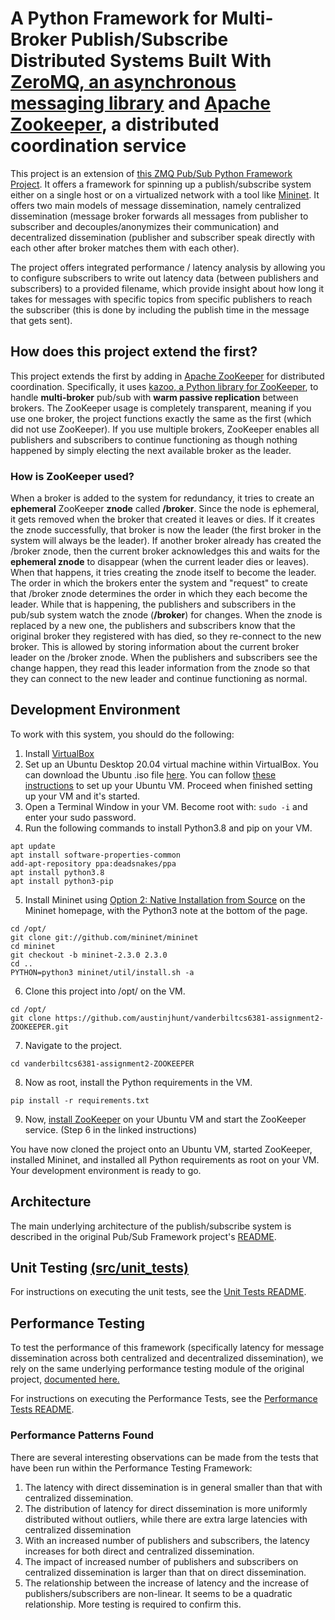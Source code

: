 # A Python Framework for Multi-Broker Publish/Subscribe Distributed Systems Built With [ZeroMQ, an asynchronous messaging library](https://zeromq.org/) and [Apache Zookeeper](https://zookeeper.apache.org), a distributed coordination service

This project is an extension of [this ZMQ Pub/Sub Python Framework Project](https://github.com/austinjhunt/vanderbiltcs6381-assignment1-ZMQPUBSUB). It offers a framework for spinning up a publish/subscribe system either on a single host or on a virtualized network with a tool like [Mininet](http://mininet.org/). It offers two main models of message dissemination, namely centralized dissemination (message broker forwards all messages from publisher to subscriber and decouples/anonymizes their communication) and decentralized dissemination (publisher and subscriber speak directly with each other after broker matches them with each other).

The project offers integrated performance / latency analysis by allowing you to configure subscribers to write out latency data (between publishers and subscribers) to a provided filename, which provide insight about how long it takes for messages with specific topics from specific publishers to reach the subscriber (this is done by including the publish time in the message that gets sent).

## How does this project extend the first?
This project extends the first by adding in [Apache ZooKeeper](https://zookeeper.apache.org) for distributed coordination. Specifically, it uses [kazoo, a Python library for ZooKeeper](https://kazoo.readthedocs.io/en/latest/), to handle **multi-broker** pub/sub with **warm passive replication** between brokers. The ZooKeeper usage is completely transparent, meaning if you use one broker, the project functions exactly the same as the first (which did not use ZooKeeper). If you use multiple brokers, ZooKeeper enables all publishers and subscribers to continue functioning as though nothing happened by simply electing the next available broker as the leader.
### How is ZooKeeper used?
When a broker is added to the system for redundancy, it tries to create an **ephemeral** ZooKeeper **znode** called **/broker**. Since the node is ephemeral, it gets removed when the broker that created it leaves or dies. If it creates the znode successfully, that broker is now the leader (the first broker in the system will always be the leader). If another broker already has created the /broker znode, then the current broker acknowledges this and waits for the **ephemeral znode** to disappear (when the current leader dies or leaves). When that happens, it tries creating the znode itself to become the leader. The order in which the brokers enter the system and "request" to create that /broker znode determines the order in which they each become the leader.
While that is happening, the publishers and subscribers in the pub/sub system watch the znode (**/broker**) for changes. When the znode is replaced by a new one, the publishers and subscribers know that the original broker they registered with has died, so they re-connect to the new broker. This is allowed by storing information about the current broker leader on the /broker znode. When the publishers and subscribers see the change happen, they read this leader information from the znode so that they can connect to the new leader and continue functioning as normal.

## Development Environment
To work with this system, you should do the following:
1. Install [VirtualBox](https://www.virtualbox.org/)
2. Set up an Ubuntu Desktop 20.04 virtual machine within VirtualBox. You can download the Ubuntu .iso file [here](https://ubuntu.com/download/server). You can follow [these instructions](https://www.youtube.com/watch?v=x5MhydijWmc) to set up your Ubuntu VM. Proceed when finished setting up your VM and it's started.
3.  Open a Terminal Window in your VM. Become root with: `sudo -i` and enter your sudo password.
4. Run the following commands to install Python3.8 and pip on your VM.
```
apt update
apt install software-properties-common
add-apt-repository ppa:deadsnakes/ppa
apt install python3.8
apt install python3-pip
```
5. Install Mininet using [Option 2: Native Installation from Source](http://mininet.org/download/) on the Mininet homepage, with the Python3 note at the bottom of the page.
```
cd /opt/
git clone git://github.com/mininet/mininet
cd mininet
git checkout -b mininet-2.3.0 2.3.0
cd ..
PYTHON=python3 mininet/util/install.sh -a
```
6. Clone this project into /opt/ on the VM.
```
cd /opt/
git clone https://github.com/austinjhunt/vanderbiltcs6381-assignment2-ZOOKEEPER.git
```
7. Navigate to the project.
```
cd vanderbiltcs6381-assignment2-ZOOKEEPER
```
8.  Now as root, install the Python requirements in the VM.
```
pip install -r requirements.txt
```
9. Now, [install ZooKeeper](https://phoenixnap.com/kb/install-apache-zookeeper) on your Ubuntu VM and start the ZooKeeper service. (Step 6 in the linked instructions)

You have now cloned the project onto an Ubuntu VM, started ZooKeeper, installed Mininet, and installed all Python requirements as root on your VM. Your development environment is ready to go.

## Architecture

The main underlying architecture of the publish/subscribe system is described in the original Pub/Sub Framework project's [README](https://github.com/austinjhunt/vanderbiltcs6381-assignment1-ZMQPUBSUB#architecture).


## Unit Testing [(src/unit_tests)](src/unit_tests/README.md)

For instructions on executing the unit tests, see the [Unit Tests README](src/unit_tests/README.md).

## Performance Testing

To test the performance of this framework (specifically latency for message dissemination across both centralized and decentralized dissemination), we rely on the same underlying performance testing module of the original project, [documented here.](https://github.com/austinjhunt/vanderbiltcs6381-assignment1-ZMQPUBSUB/tree/master/src/performance_tests#readme)

For instructions on executing the Performance Tests, see the [Performance Tests README](src/performance_tests/README.md).
### Performance Patterns Found
There are several interesting observations can be made from the tests that have been run within the Performance Testing Framework:
1. The latency with direct dissemination is in general smaller than that with centralized dissemination.
2. The distribution of latency for direct dissemination is more uniformly distributed without outliers, while there are extra large latencies with centralized dissemination
3. With an increased number of publishers and subscribers, the latency increases for both direct and centralized dissemination.
4. The impact of increased number of publishers and subscribers on centralized dissemination is larger than that on direct dissemination.
5. The relationship between the increase of latency and the increase of publishers/subscribers are non-linear. It seems to be a quadratic relationship. More testing is required to confirm this.
